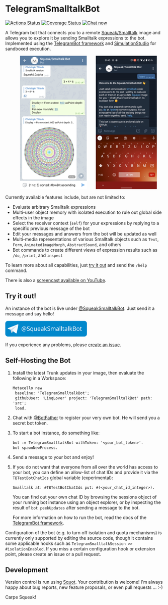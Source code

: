 # TelegramSmalltalkBot

[![Actions Status](https://github.com/LinqLover/TelegramSmalltalkBot/workflows/smalltalkCI/badge.svg)](https://github.com/LinqLover/TelegramSmalltalkBot/actions)
[![Coverage Status](https://coveralls.io/repos/github/LinqLover/TelegramSmalltalkBot/badge.svg)](https://coveralls.io/github/LinqLover/TelegramSmalltalkBot)
[![Chat now](https://img.shields.io/badge/chat%20now-%40SqueakSmalltalkBot-0088cc)](https://t.me/SqueakSmalltalkBot)

A Telegram bot that connects you to a remote [Squeak/Smalltalk](https://squeak.org/) image and allows you to explore it by sending Smalltalk expressions to the bot.
Implemented using the [TelegramBot framework](https://github.com/LinqLover/TelegramBot) and [SimulationStudio](https://github.com/LinqLover/SimulationStudio) for sandboxed execution.

<p align="center">
	<a href="https://github.com/LinqLover/TelegramSmalltalkBot/blob/master/img/screenshot1.png"><img src="https://github.com/LinqLover/TelegramSmalltalkBot/raw/master/img/screenshot1.png" width="42%" hspace="5%" alt="Screenshot of a Telegram chat with the following messages sent to the bot: `Smalltalk version`, `3 + 4 * 6`, and `Display := Form extent: 600 asPoint depth: 32. Pen new mandala: 30. Display`."></img></a>
	<a href="https://youtu.be/HZCeThLqQmg"><img src="https://github.com/LinqLover/TelegramSmalltalkBot/raw/master/img/screencast.gif" width="38.6%" alt="Screencast of a Telegram chat."></img></a>
</p>

Currently available features include, but are not limited to:

- Evaluate arbitrary Smalltalk expressions
- Multi-user object memory with isolated execution to rule out global side effects in the image
- Select the receiver context (`self`) for your expressions by replying to a specific previous message of the bot
- Edit your messages and answers from the bot will be updated as well
- Multi-media representations of various Smalltalk objects such as `Text`, `Form`, `AnimatedImageMorph`, `AbstractSound`, and others
- Bot commands to create different views of expression results such as `/do`, `/print`, and `inspect`

To learn more about all capabilities, just [try it out](#try-it-out) and send the `/help` command.

There is also a [screencast available on YouTube](https://youtu.be/HZCeThLqQmg).

## Try it out!

An instance of the bot is live under [@SqueakSmalltalkBot](https://t.me/SqueakSmalltalkBot).
Just send it a message and say hello!

<a href="https://t.me/SqueakSmalltalkBot"><img src="https://github.com/LinqLover/TelegramSmalltalkBot/raw/master/img/banner.svg" height="50px" alt="@SqueakSmalltalkBot"></img></a>

If you experience any problems, please [create an issue](https://github.com/LinqLover/TelegramSmalltalkBot/issues/new/choose).

## Self-Hosting the Bot

1. Install the latest Trunk updates in your image, then evaluate the following in a Workspace:

   ```smalltalk
   Metacello new
   	baseline: 'TelegramSmalltalkBot';
   	githubUser: 'LinqLover' project: 'TelegramSmalltalkBot' path: 'src';
   	load.
   ```

2. Chat with [@BotFather](https://t.me/BotFather) to register your very own bot.
   He will send you a secret bot token.

3. To start a bot instance, do something like:

   ```smalltalk
   bot := TelegramSmalltalkBot withToken: '<your_bot_token>'.
   bot spawnNewProcess.
   ```

4. Send a message to your bot and enjoy!

5. If you do not want that everyone from all over the world has access to your bot, you can define an allow-list of chat IDs and provide it via the `TBTestBotChatIds` global variable (experimental):

   ```smalltalk
   Smalltalk at: #TBTestBotChatIds put: #(<your_chat_id_integer>).
   ```

   You can find out your own chat ID by browsing the sessions object of your running bot instance using an object explorer, or by inspecting the result of `bot peekUpdates` after sending a message to the bot.

   For more information on how to run the bot, read the docs of the [TelegramBot framework](https://github.com/LinqLover/TelegramBot#usage).

Configuration of the bot (e.g. to turn off isolation and quota mechanisms) is currently only supported by editing the source code, though it contains some applicable hooks such as `TelegramSmalltalkSession >> #isolationEnabled`.
If you miss a certain configuration hook or extension point, please create an issue or a pull request.

## Development

Version control is run using [Squot](https://github.com/hpi-swa/Squot).
Your contribution is welcome!
I'm always happy about bug reports, new feature proposals, or even pull requests ... :-)

Carpe Squeak!
